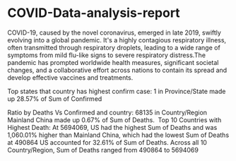 # COVID-Data-analysis-report

COVID-19, caused by the novel coronavirus, emerged in late 2019, swiftly evolving into a global pandemic. 
It's a highly contagious respiratory illness, often transmitted through respiratory droplets, leading to
a wide range of symptoms from mild flu-like signs to severe respiratory distress.The pandemic has prompted 
worldwide health measures, significant societal changes, and a collaborative effort across nations to contain
its spread and develop effective vaccines and treatments.


Top states that country has highest confirm case:
1 in Province/State  made up 28.57% of Sum of Confirmed

Ratio by Deaths Vs Confirmed and country:﻿﻿
﻿﻿68135 in Country/Region Mainland China made up 0.67% of Sum of Deaths.﻿﻿
﻿﻿
Top 10 Countries with Highest Death:
﻿At 5694069, US had the highest Sum of Deaths and was 1,060.01% higher than Mainland China, which had the lowest Sum of Deaths at 490864
US accounted for 32.61% of Sum of Deaths.
﻿Across all 10 Country/Region, Sum of Deaths ranged from 490864 to 5694069
﻿
